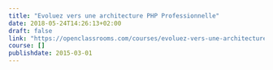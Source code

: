 ```yaml
---
title: "Evoluez vers une architecture PHP Professionnelle"
date: 2018-05-24T14:26:13+02:00
draft: false
link: "https://openclassrooms.com/courses/evoluez-vers-une-architecture-php-professionnelle"
course: []
publishdate: 2015-03-01
---
```

